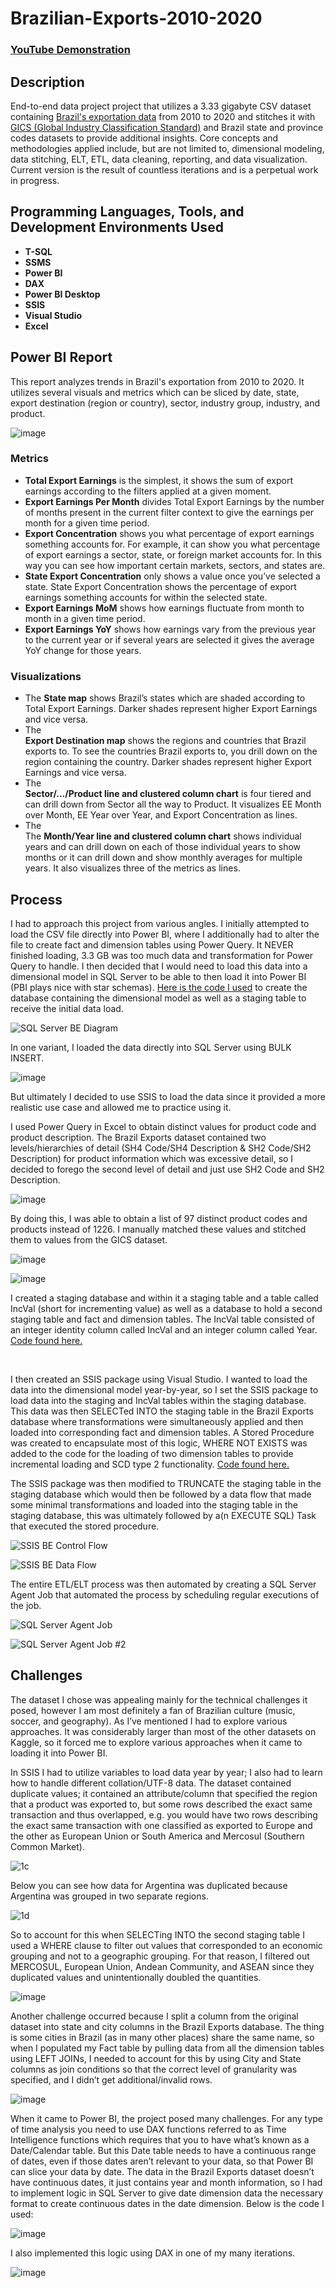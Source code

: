 # Brazilian-Exports-2010-2020

 ### [YouTube Demonstration](link)

<h2>Description</h2>
End-to-end data project project that utilizes a 3.33 gigabyte CSV dataset containing <a href="https://www.kaggle.com/datasets/hugovallejo/brazil-exports">Brazil's exportation data</a> from 2010 to 2020 and stitches it with <a href="https://en.wikipedia.org/wiki/Global_Industry_Classification_Standard">GICS (Global Industry Classification Standard)</a> and Brazil state and province codes datasets to provide additional insights. Core concepts and methodologies applied include, but are not limited to, dimensional modeling, data stitching, ELT, ETL, data cleaning, reporting, and data visualization. Current version is the result of countless iterations and is a perpetual work in progress.<br />

<h2>Programming Languages, Tools, and Development Environments Used</h2>

- <b>T-SQL</b>
- <b>SSMS</b>
- <b>Power BI</b>
- <b>DAX</b>
- <b>Power BI Desktop</b>
- <b>SSIS</b>
- <b>Visual Studio</b>
- <b>Excel</b>

<h2>Power BI Report</h2>

This report analyzes trends in Brazil's exportation from 2010 to 2020. It utilizes several visuals and metrics which can be sliced by date, state, export destination (region or country), sector, industry group, industry, and product.


![image](https://github.com/user-attachments/assets/f1dcb8b7-de2d-4d11-91d5-1fb6517fa259)


<h3>Metrics</h3>
 
- <b>Total Export Earnings</b> is the simplest, it shows the sum of export earnings according to the filters applied at a given moment.
- <b>Export Earnings Per Month</b> divides Total Export Earnings by the number of months present in the current filter context to give the earnings per month for a given time period.
- <b>Export Concentration</b> shows you what percentage of export earnings something accounts for. For example, it can show you what percentage of export earnings a sector, state, or foreign market accounts for. In this way you can see how important certain markets, sectors, and states are.
- <b>State Export Concentration</b> only shows a value once you’ve selected a state. State Export Concentration shows the percentage of export earnings something accounts for within the selected state.
- <b>Export Earnings MoM</b> shows how earnings fluctuate from month to month in a given time period.
- <b>Export Earnings YoY</b> shows how earnings vary from the previous year to the current year or if several years are selected it gives the average YoY change for those years.
 
<h3>Visualizations</h3>
 
-	The <b>State map</b> shows Brazil’s states which are shaded according to Total Export Earnings. Darker shades represent higher Export Earnings and vice versa.
-	The <br><b>Export Destination map</b> shows the regions and countries that Brazil exports to. To see the countries Brazil exports to, you drill down on the region containing the country. Darker shades represent higher Export Earnings and vice versa.
-	The <br><b>Sector/.../Product line and clustered column chart</b> is four tiered and can drill down from Sector all the way to Product. It visualizes EE Month over Month, EE Year over Year, and Export Concentration as lines.
-	The <br>The <b>Month/Year line and clustered column chart</b> shows individual years and can drill down on each of those individual years to show months or it can drill down and show monthly averages for multiple years. It also visualizes three of the metrics as lines.

<h2>Process</h2>

I had to approach this project from various angles. I initially attempted to load the CSV file directly into Power BI, where I additionally had to alter the file to create fact and dimension tables using Power Query. It NEVER finished loading, 3.3 GB was too much data and transformation for Power Query to handle. I then decided that I would need to load this data into a dimensional model in SQL Server to be able to then load it into Power BI (PBI plays nice with star schemas). <a href="https://github.com/rdv-27/Brazilian-Exports-2010-2020/blob/main/2.%20BrazilianExports_Full%20DB%20Creation%20Mod%20Updated.sql">Here is the code I used<a/> to create the database containing the dimensional model as well as a staging table to receive the initial data load.

![SQL Server BE Diagram](https://github.com/user-attachments/assets/0d80f2d0-4927-4520-b276-275612c65212)

In one variant, I loaded the data directly into SQL Server using BULK INSERT.

![image](https://github.com/user-attachments/assets/2d687ecb-6f1d-4c09-8b48-b7b53bee0a48)

But ultimately I decided to use SSIS to load the data since it provided a more realistic use case and allowed me to practice using it.

I used Power Query in Excel to obtain distinct values for product code and product description. The Brazil Exports dataset contained two levels/hierarchies of detail (SH4 Code/SH4 Description & SH2 Code/SH2 Description) for product information which was excessive detail, so I decided to forego the second level of detail and just use SH2 Code and SH2 Description.

![image](https://github.com/user-attachments/assets/9f4094ef-eae4-4796-b018-79dafd64205e)

By doing this, I was able to obtain a list of 97 distinct product codes and products instead of 1226. I manually matched these values and stitched them to values from the GICS dataset.

![image](https://github.com/user-attachments/assets/d2f2f530-7186-4381-9160-c3796f73914a)

![image](https://github.com/user-attachments/assets/65b167de-3e8b-47d2-abbd-c5f03dec30b7)

I created a staging database and within it a staging table and a table called IncVal (short for incrementing value) as well as a database to hold a second staging table and fact and dimension tables. The IncVal table consisted of an integer identity column called IncVal and an integer column called Year. <a href="https://github.com/rdv-27/Brazilian-Exports-2010-2020/blob/main/1.%20Create%20BrazilianExports_Staging%20Updated.sql">Code found here.</a> 

<br>

I then created an SSIS package using Visual Studio. I wanted to load the data into the dimensional model year-by-year, so I set the SSIS package to load data into the staging and IncVal tables within the staging database. This data was then SELECTed INTO the staging table in the Brazil Exports database where transformations were simultaneously applied and then loaded into corresponding fact and dimension tables. A Stored Procedure was created to encapsulate most of this logic, WHERE NOT EXISTS was added to the code for the loading of two dimension tables to provide incremental loading and SCD type 2 functionality. <a href="https://github.com/rdv-27/Brazilian-Exports-2010-2020/blob/main/3.%20InsertToFactAndDimensionTablesSP%20Error%20Handling.sql">Code found here.</a> 

The SSIS package was then modified to TRUNCATE the staging table in the staging database which would then be followed by a data flow that made some minimal transformations and loaded into the staging table in the staging database, this was ultimately followed by a(n EXECUTE SQL) Task that executed the stored procedure.

![SSIS BE Control Flow](https://github.com/user-attachments/assets/733918c6-8815-4ea4-8364-62b37c1f55c2)

![SSIS BE Data Flow](https://github.com/user-attachments/assets/90eb4f1f-5d18-4c4c-8d16-9036d1447847)

The entire ETL/ELT process was then automated by creating a SQL Server Agent Job that automated the process by scheduling regular executions of the job.

![SQL Server Agent Job](https://github.com/user-attachments/assets/1a3268dd-c94f-449d-b0b7-1d62044fe8e1)

![SQL Server Agent Job #2](https://github.com/user-attachments/assets/4bb8b008-dd22-4754-b4f5-450eb84d725c)

<h2>Challenges</h2>

The dataset I chose was appealing mainly for the technical challenges it posed, however I am most definitely a fan of Brazilian culture (music, soccer, and geography). As I’ve mentioned I had to explore various approaches. It was considerably larger than most of the other datasets on Kaggle, so it forced me to explore various approaches when it came to loading it into Power BI.

In SSIS I had to utilize variables to load data year by year; I also had to learn how to handle different collation/UTF-8 data. The dataset contained duplicate values; it contained an attribute/column that specified the region that a product was exported to, but some rows described the exact same transaction and thus overlapped, e.g. you would have two rows describing the exact same transaction with one classified as exported to Europe and the other as European Union or South America and Mercosul (Southern Common Market).

![1c](https://github.com/user-attachments/assets/f2ec1f8d-ffc8-4519-9c18-adc3de946abd)

Below you can see how data for Argentina was duplicated because Argentina was grouped in two separate regions.

![1d](https://github.com/user-attachments/assets/615e6834-ec67-4550-8a0d-74dc433d4a63)

So to account for this when SELECTing INTO the second staging table I used a WHERE clause to filter out values that corresponded to an economic grouping and not to a geographic grouping. For that reason, I filtered out MERCOSUL, European Union, Andean Community, and ASEAN since they duplicated values and unintentionally doubled the quantities.

![image](https://github.com/user-attachments/assets/c824939d-a027-4056-91c4-ecd97806f7ed)

Another challenge occurred because I split a column from the original dataset into state and city columns in the Brazil Exports database. The thing is some cities in Brazil (as in many other places) share the same name, so when I populated my Fact table by pulling data from all the dimension tables using LEFT JOINs, I needed to account for this by using City and State columns as join conditions so that the correct level of granularity was specified, and I didn’t get additional/invalid rows.

![image](https://github.com/user-attachments/assets/8d7c300b-5365-4a65-a7a6-6e83365c2c27)

When it came to Power BI, the project posed many challenges. For any type of time analysis you need to use DAX functions referred to as Time Intelligence functions which requires that you to have what’s known as a Date/Calendar table. But this Date table needs to have a continuous range of dates, even if those dates aren’t relevant to your data, so that Power BI can slice your data by date. The data in the Brazil Exports dataset doesn’t have continuous dates, it just contains year and month information, so I had to implement logic in SQL Server to give date dimension data the necessary format to create continuous dates in the date dimension. Below is the code I used:

![image](https://github.com/user-attachments/assets/81855e69-5581-464a-970e-655871cea64f)

I also implemented this logic using DAX in one of my many iterations.

![image](https://github.com/user-attachments/assets/b1d8f406-57ed-4f89-823d-daf4a1d5fe11)


